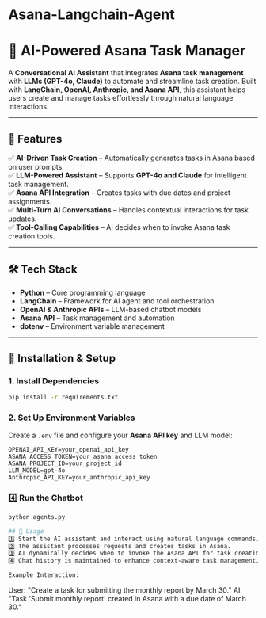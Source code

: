 # Asana-Langchain-Agent

# 🤖 AI-Powered Asana Task Manager  

A **Conversational AI Assistant** that integrates **Asana task management** with **LLMs (GPT-4o, Claude)** to automate and streamline task creation. Built with **LangChain, OpenAI, Anthropic, and Asana API**, this assistant helps users create and manage tasks effortlessly through natural language interactions.  

---

## 📌 Features  
✅ **AI-Driven Task Creation** – Automatically generates tasks in Asana based on user prompts.  
✅ **LLM-Powered Assistant** – Supports **GPT-4o and Claude** for intelligent task management.  
✅ **Asana API Integration** – Creates tasks with due dates and project assignments.  
✅ **Multi-Turn AI Conversations** – Handles contextual interactions for task updates.  
✅ **Tool-Calling Capabilities** – AI decides when to invoke Asana task creation tools.  

---

## 🛠️ Tech Stack  
- **Python** – Core programming language  
- **LangChain** – Framework for AI agent and tool orchestration  
- **OpenAI & Anthropic APIs** – LLM-based chatbot models  
- **Asana API** – Task management and automation  
- **dotenv** – Environment variable management  

---

## 🚀 Installation & Setup  
### 1. Install Dependencies  
```bash
pip install -r requirements.txt
```

### 2. Set Up Environment Variables  
Create a `.env` file and configure your **Asana API key** and LLM model:  
```env
OPENAI_API_KEY=your_openai_api_key
ASANA_ACCESS_TOKEN=your_asana_access_token
ASANA_PROJECT_ID=your_project_id
LLM_MODEL=gpt-4o
Anthropic_API_KEY=your_anthropic_api_key
```

### 4️⃣ Run the Chatbot  
```bash
python agents.py

## 📜 Usage  
1️⃣ Start the AI assistant and interact using natural language commands.  
2️⃣ The assistant processes requests and creates tasks in Asana.  
3️⃣ AI dynamically decides when to invoke the Asana API for task creation.  
4️⃣ Chat history is maintained to enhance context-aware task management.

Example Interaction:  
```
User: "Create a task for submitting the monthly report by March 30."
AI: "Task 'Submit monthly report' created in Asana with a due date of March 30." 
